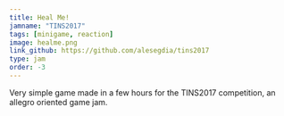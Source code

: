 ```yaml
---
title: Heal Me!
jamname: "TINS2017"
tags: [minigame, reaction]
image: healme.png
link_github: https://github.com/alesegdia/tins2017
type: jam
order: -3
---
```


Very simple game made in a few hours for the TINS2017 competition, an allegro oriented game jam.
